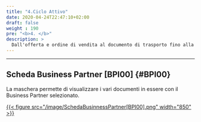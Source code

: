 ```yaml
---
title: "4.Ciclo Attivo"
date: 2020-04-24T22:47:10+02:00
draft: false
weight : 190
pre: "<b>4. </b>"
description: >
  Dall'offerta e ordine di vendita al documento di trasporto fino alla fattura di vendita
---
```


---
## Scheda Business Partner [BPI00]  {#BPI00}

La maschera permette di visualizzare i vari documenti in essere con il Business Partner selezionato.

[{{< figure src="/image/SchedaBusinnessPartner[BPI00].png"  width="850"  >}}](/image/SchedaBusinnessPartner[BPI00].png)

